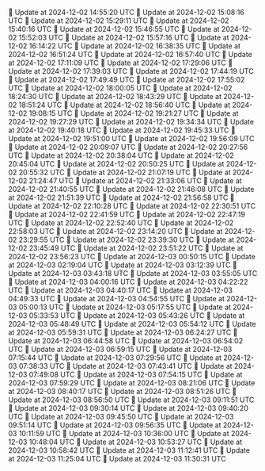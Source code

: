 🔄 Update at 2024-12-02 14:55:20 UTC
🔄 Update at 2024-12-02 15:08:16 UTC
🔄 Update at 2024-12-02 15:29:11 UTC
🔄 Update at 2024-12-02 15:40:16 UTC
🔄 Update at 2024-12-02 15:46:55 UTC
🔄 Update at 2024-12-02 15:52:03 UTC
🔄 Update at 2024-12-02 15:57:16 UTC
🔄 Update at 2024-12-02 16:14:22 UTC
🔄 Update at 2024-12-02 16:38:35 UTC
🔄 Update at 2024-12-02 16:51:24 UTC
🔄 Update at 2024-12-02 16:57:40 UTC
🔄 Update at 2024-12-02 17:11:09 UTC
🔄 Update at 2024-12-02 17:29:06 UTC
🔄 Update at 2024-12-02 17:39:03 UTC
🔄 Update at 2024-12-02 17:44:19 UTC
🔄 Update at 2024-12-02 17:49:49 UTC
🔄 Update at 2024-12-02 17:55:02 UTC
🔄 Update at 2024-12-02 18:00:05 UTC
🔄 Update at 2024-12-02 18:24:30 UTC
🔄 Update at 2024-12-02 18:43:29 UTC
🔄 Update at 2024-12-02 18:51:24 UTC
🔄 Update at 2024-12-02 18:56:40 UTC
🔄 Update at 2024-12-02 19:08:15 UTC
🔄 Update at 2024-12-02 19:21:27 UTC
🔄 Update at 2024-12-02 19:27:29 UTC
🔄 Update at 2024-12-02 19:34:34 UTC
🔄 Update at 2024-12-02 19:40:18 UTC
🔄 Update at 2024-12-02 19:45:33 UTC
🔄 Update at 2024-12-02 19:51:00 UTC
🔄 Update at 2024-12-02 19:56:09 UTC
🔄 Update at 2024-12-02 20:09:07 UTC
🔄 Update at 2024-12-02 20:27:56 UTC
🔄 Update at 2024-12-02 20:38:04 UTC
🔄 Update at 2024-12-02 20:45:04 UTC
🔄 Update at 2024-12-02 20:50:25 UTC
🔄 Update at 2024-12-02 20:55:32 UTC
🔄 Update at 2024-12-02 21:07:19 UTC
🔄 Update at 2024-12-02 21:24:47 UTC
🔄 Update at 2024-12-02 21:33:06 UTC
🔄 Update at 2024-12-02 21:40:55 UTC
🔄 Update at 2024-12-02 21:46:08 UTC
🔄 Update at 2024-12-02 21:51:39 UTC
🔄 Update at 2024-12-02 21:56:58 UTC
🔄 Update at 2024-12-02 22:10:28 UTC
🔄 Update at 2024-12-02 22:30:51 UTC
🔄 Update at 2024-12-02 22:41:59 UTC
🔄 Update at 2024-12-02 22:47:19 UTC
🔄 Update at 2024-12-02 22:52:40 UTC
🔄 Update at 2024-12-02 22:58:03 UTC
🔄 Update at 2024-12-02 23:14:20 UTC
🔄 Update at 2024-12-02 23:29:55 UTC
🔄 Update at 2024-12-02 23:39:30 UTC
🔄 Update at 2024-12-02 23:45:49 UTC
🔄 Update at 2024-12-02 23:51:22 UTC
🔄 Update at 2024-12-02 23:56:23 UTC
🔄 Update at 2024-12-03 00:50:15 UTC
🔄 Update at 2024-12-03 02:19:04 UTC
🔄 Update at 2024-12-03 03:12:39 UTC
🔄 Update at 2024-12-03 03:43:18 UTC
🔄 Update at 2024-12-03 03:55:05 UTC
🔄 Update at 2024-12-03 04:00:16 UTC
🔄 Update at 2024-12-03 04:22:22 UTC
🔄 Update at 2024-12-03 04:40:17 UTC
🔄 Update at 2024-12-03 04:49:33 UTC
🔄 Update at 2024-12-03 04:54:55 UTC
🔄 Update at 2024-12-03 05:00:13 UTC
🔄 Update at 2024-12-03 05:17:55 UTC
🔄 Update at 2024-12-03 05:33:53 UTC
🔄 Update at 2024-12-03 05:43:26 UTC
🔄 Update at 2024-12-03 05:48:49 UTC
🔄 Update at 2024-12-03 05:54:12 UTC
🔄 Update at 2024-12-03 05:59:31 UTC
🔄 Update at 2024-12-03 06:24:27 UTC
🔄 Update at 2024-12-03 06:44:58 UTC
🔄 Update at 2024-12-03 06:54:02 UTC
🔄 Update at 2024-12-03 06:59:15 UTC
🔄 Update at 2024-12-03 07:15:44 UTC
🔄 Update at 2024-12-03 07:29:56 UTC
🔄 Update at 2024-12-03 07:38:33 UTC
🔄 Update at 2024-12-03 07:43:41 UTC
🔄 Update at 2024-12-03 07:49:08 UTC
🔄 Update at 2024-12-03 07:54:15 UTC
🔄 Update at 2024-12-03 07:59:29 UTC
🔄 Update at 2024-12-03 08:21:06 UTC
🔄 Update at 2024-12-03 08:40:17 UTC
🔄 Update at 2024-12-03 08:51:26 UTC
🔄 Update at 2024-12-03 08:56:50 UTC
🔄 Update at 2024-12-03 09:11:51 UTC
🔄 Update at 2024-12-03 09:30:14 UTC
🔄 Update at 2024-12-03 09:40:20 UTC
🔄 Update at 2024-12-03 09:45:50 UTC
🔄 Update at 2024-12-03 09:51:14 UTC
🔄 Update at 2024-12-03 09:56:35 UTC
🔄 Update at 2024-12-03 10:11:59 UTC
🔄 Update at 2024-12-03 10:36:00 UTC
🔄 Update at 2024-12-03 10:48:04 UTC
🔄 Update at 2024-12-03 10:53:27 UTC
🔄 Update at 2024-12-03 10:58:42 UTC
🔄 Update at 2024-12-03 11:12:41 UTC
🔄 Update at 2024-12-03 11:25:04 UTC
🔄 Update at 2024-12-03 11:30:31 UTC
